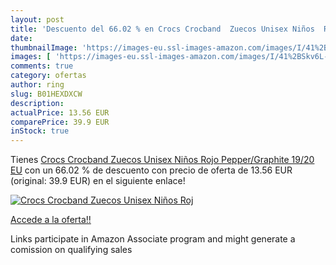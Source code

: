 ```yaml
---
layout: post
title: 'Descuento del 66.02 % en Crocs Crocband  Zuecos Unisex Niños  Roj'
date: 
thumbnailImage: 'https://images-eu.ssl-images-amazon.com/images/I/41%2BSkv6L-7L._SL200_.jpg'
images: [ 'https://images-eu.ssl-images-amazon.com/images/I/41%2BSkv6L-7L._SL200_.jpg' ]
comments: true
category: ofertas
author: ring
slug: B01HEXDXCW
description:
actualPrice: 13.56 EUR
comparePrice: 39.9 EUR
inStock: true
---
```


Tienes [Crocs Crocband  Zuecos Unisex Niños  Rojo  Pepper/Graphite   19/20 EU](https://www.amazon.es/dp/B01HEXDXCW/?tag=tolees-21) con un 66.02 % de descuento con precio de oferta de 13.56 EUR (original: 39.9 EUR) en el siguiente enlace!

[![Crocs Crocband  Zuecos Unisex Niños  Roj](https://images-eu.ssl-images-amazon.com/images/I/41%2BSkv6L-7L._SL200_.jpg)](https://www.amazon.es/dp/B01HEXDXCW/?tag=tolees-21)

[Accede a la oferta!!](https://www.amazon.es/dp/B01HEXDXCW/?tag=tolees-21)

Links participate in Amazon Associate program and might generate a comission on qualifying sales


